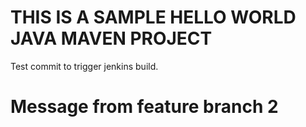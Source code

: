 # THIS IS A SAMPLE HELLO WORLD JAVA MAVEN PROJECT

Test commit to trigger jenkins build.


# Message from feature branch 2
